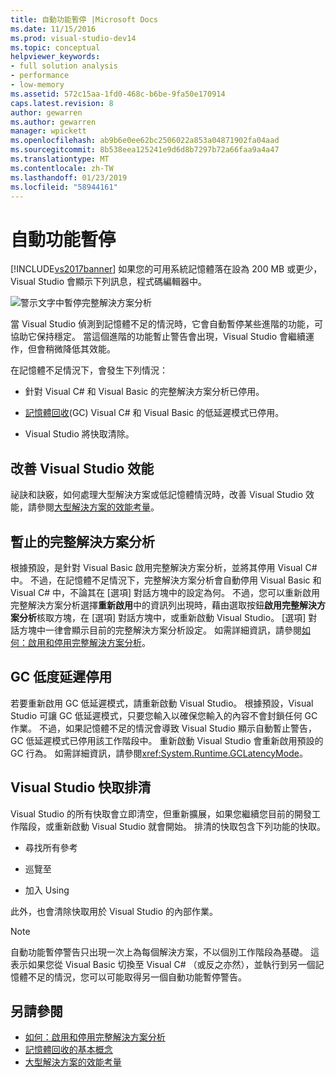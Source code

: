 ```yaml
---
title: 自動功能暫停 |Microsoft Docs
ms.date: 11/15/2016
ms.prod: visual-studio-dev14
ms.topic: conceptual
helpviewer_keywords:
- full solution analysis
- performance
- low-memory
ms.assetid: 572c15aa-1fd0-468c-b6be-9fa50e170914
caps.latest.revision: 8
author: gewarren
ms.author: gewarren
manager: wpickett
ms.openlocfilehash: ab9b6e0ee62bc2506022a853a04871902fa04aad
ms.sourcegitcommit: 8b538eea125241e9d6d8b7297b72a66faa9a4a47
ms.translationtype: MT
ms.contentlocale: zh-TW
ms.lasthandoff: 01/23/2019
ms.locfileid: "58944161"
---
```

# <a name="automatic-feature-suspension"></a>自動功能暫停
[!INCLUDE[vs2017banner](../includes/vs2017banner.md)]
如果您的可用系統記憶體落在設為 200 MB 或更少，Visual Studio 會顯示下列訊息，程式碼編輯器中。

 ![警示文字中暫停完整解決方案分析](../code-quality/media/fsa-alert.png "FSA_Alert")

 當 Visual Studio 偵測到記憶體不足的情況時，它會自動暫停某些進階的功能，可協助它保持穩定。 當這個進階的功能暫止警告會出現，Visual Studio 會繼續運作，但會稍微降低其效能。

 在記憶體不足情況下，會發生下列情況：

-   針對 Visual C# 和 Visual Basic 的完整解決方案分析已停用。

-   [記憶體回收](http://msdn.microsoft.com/library/22b6cb97-0c80-4eeb-a2cf-5ed7655e37f9)(GC) Visual C# 和 Visual Basic 的低延遲模式已停用。

-   Visual Studio 將快取清除。

## <a name="improve-visual-studio-performance"></a>改善 Visual Studio 效能
 祕訣和訣竅，如何處理大型解決方案或低記憶體情況時，改善 Visual Studio 效能，請參閱[大型解決方案的效能考量](https://github.com/dotnet/roslyn/wiki/Performance-considerations-for-large-solutions)。

## <a name="full-solution-analysis-suspended"></a>暫止的完整解決方案分析
 根據預設，是針對 Visual Basic 啟用完整解決方案分析，並將其停用 Visual C# 中。 不過，在記憶體不足情況下，完整解決方案分析會自動停用 Visual Basic 和 Visual C# 中，不論其在 [選項] 對話方塊中的設定為何。 不過，您可以重新啟用完整解決方案分析選擇**重新啟用**中的資訊列出現時，藉由選取按鈕**啟用完整解決方案分析**核取方塊，在 [選項] 對話方塊中，或重新啟動 Visual Studio。 [選項] 對話方塊中一律會顯示目前的完整解決方案分析設定。 如需詳細資訊，請參閱[如何：啟用和停用完整解決方案分析](../code-quality/how-to-enable-and-disable-full-solution-analysis-for-managed-code.md)。

## <a name="gc-low-latency-disabled"></a>GC 低度延遲停用
 若要重新啟用 GC 低延遲模式，請重新啟動 Visual Studio。  根據預設，Visual Studio 可讓 GC 低延遲模式，只要您輸入以確保您輸入的內容不會封鎖任何 GC 作業。 不過，如果記憶體不足的情況會導致 Visual Studio 顯示自動暫止警告，GC 低延遲模式已停用該工作階段中。 重新啟動 Visual Studio 會重新啟用預設的 GC 行為。 如需詳細資訊，請參閱<xref:System.Runtime.GCLatencyMode>。

## <a name="visual-studio-caches-flushed"></a>Visual Studio 快取排清

Visual Studio 的所有快取會立即清空，但重新擴展，如果您繼續您目前的開發工作階段，或重新啟動 Visual Studio 就會開始。 排清的快取包含下列功能的快取。

-   尋找所有參考

-   巡覽至

-   加入 Using

此外，也會清除快取用於 Visual Studio 的內部作業。

> [!NOTE]
> 自動功能暫停警告只出現一次上為每個解決方案，不以個別工作階段為基礎。 這表示如果您從 Visual Basic 切換至 Visual C# （或反之亦然），並執行到另一個記憶體不足的情況，您可以可能取得另一個自動功能暫停警告。

## <a name="see-also"></a>另請參閱

- [如何：啟用和停用完整解決方案分析](../code-quality/how-to-enable-and-disable-full-solution-analysis-for-managed-code.md)
- [記憶體回收的基本概念](http://msdn.microsoft.com/library/67c5a20d-1be1-4ea7-8a9a-92b0b08658d2)
- [大型解決方案的效能考量](https://github.com/dotnet/roslyn/wiki/Performance-considerations-for-large-solutions)